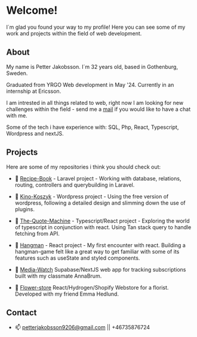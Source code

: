 # Welcome!

I´m glad you found your way to my profile! Here you can see some of my work and projects within the field of web development. 

## About

My name is Petter Jakobsson. I´m 32 years old, based in Gothenburg, Sweden. 

Graduated from YRGO Web development in May '24. Currently in an internship at Ericsson.

I am intrested in all things related to web, right now I am looking for new challenges within the field - send me a [mail](mailto:petterjakobsson9206@gmail.com) if you would like to have a chat with me.  

Some of the tech i have experience with: SQL, Php, React, Typescript, Wordpress and nextJS.

## Projects

Here are some of my repositories i think you should check out: 

- 🌱 [Recipe-Book](https://github.com/jaken92/Recipes-Book) - Laravel project - Working with database, relations, routing, controllers and querybuilding in Laravel.

- 🌱 [Kino-Koszyk](https://github.com/jaken92/Kino-wp) - Wordpress project - Using the free version of wordpress, following a detailed design and slimming down the use of plugins. 

- 🌱 [The-Quote-Machine](https://github.com/jaken92/ZenQuoteMachine) - Typescript/React project - Exploring the world of typescript in conjunction with react. Using Tan stack query to handle fetching from API. 

- 🌱 [Hangman](https://github.com/jaken92/hangman) - React project - My first encounter with react. Building a hangman-game felt like a great way to get familiar with some of its features such as useState and styled components. 

- 🌱 [Media-Watch](https://github.com/AnnaBrum/media-watch) Supabase/NextJS web app for tracking subscriptions built with my classmate AnnaBrum.

- 🌱 [Flower-store](https://github.com/jaken92/flower-store) React/Hydrogen/Shopify Webstore for a florist. Developed with my friend Emma Hedlund.  

## Contact

- 📫  [petterjakobsson9206@gmail.com](mailto:petterjakobsson9206@gmail.com) || +46735876724
